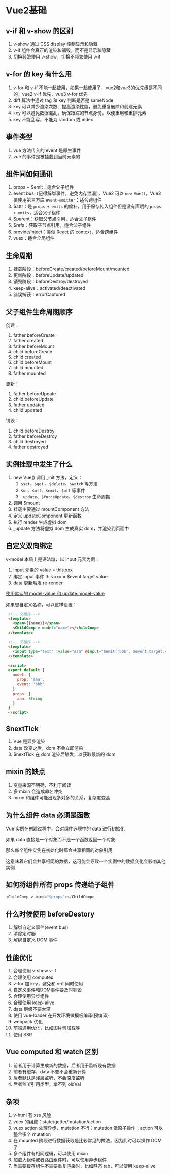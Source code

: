 # Vue2基础

## v-if 和 v-show 的区别

1. v-show 通过 CSS display 控制显示和隐藏
2. v-if 组件会真正的渲染和销毁，而不是显示和隐藏
3. 切换频繁使用 v-show，切换不频繁使用 v-if

## v-for 的 key 有什么用

1. v-for 和 v-if 不能一起使用，如果一起使用了，vue2和vue3的优先级是不同的，vue2 v-if 优先，vue3 v-for 优先
2. diff 算法中通过 tag 和 key 判断是否是 sameNode
3. key 可以减少渲染次数、提高渲染性能，避免重复删除和创建元素
4. key 可以避免数据混乱，确保跟踪的节点身份，以便重用和重排元素
5. key 不能乱写，不能为 random 或 index

## 事件类型

1. vue 方法传入的 event 是原生事件
2. vue 的事件是被挂载到当前元素的

## 组件间如何通讯

1. props + $emit：适合父子组件
2. event bus（记得解绑事件，避免内存泄漏），Vue2 可以 `new Vue()`，Vue3 要使用第三方库 `event-emitter`：适合跨组件
3. $attr：是 `props + emits` 的候补，用于保存传入组件但是没有声明的 `props + emits`，适合父子组件
4. $parent：获取父节点引用，适合父子组件
5. $refs：获取子节点引用，适合父子组件
6. provide/inject：类似 React 的 context，适合跨组件
7. vuex：适合全局组件

## 生命周期

1. 挂载阶段：beforeCreate/created/beforeMount/mounted
2. 更新阶段：beforeUpdate/updated
3. 销毁阶段：beforeDestroy/destroyed
4. keep-alive：activated/deactivated
5. 错误捕获：errorCaptured

## 父子组件生命周期顺序

创建：

1. father beforeCreate
2. father created
3. father beforeMount
4. child beforeCreate
5. child created
6. child beforeMount
7. child mounted
8. father mounted

更新：

1. father beforeUpdate
2. child beforeUpdate
3. father updated
4. child updated

销毁：

1. child beforeDestroy
2. father beforeDestroy
3. child destroyed
4. father destroyed

## 实例挂载中发生了什么

1. new Vue() 调用 _init 方法，定义：
   1. `$set`、`$get` 、`$delete`、`$watch` 等方法
   2. `$on`、`$off`、`$emit`、`$off` 等事件
   3. `_update`、`$forceUpdate`、`$destroy` 生命周期
2. 调用 $mount
3. 挂载主要通过 mountComponent 方法
4. 定义 updateComponent 更新函数
5. 执行 render 生成虚拟 dom
6. _update 方法将虚拟 dom 生成真实 dom，并渲染到页面中

## 自定义双向绑定

v-model 本质上是语法糖，以 input 元素为例：

1. input 元素的 value = this.xxx
2. 绑定 input 事件 this.xxx = $event.target.value
3. data 更新触发 re-render

[使用默认的 model-value 和 update:model-value](https://cn.vuejs.org/guide/components/v-model)

如果想自定义名称，可以这样设置：

```html
 <!-- 父组件 -->
 <template>
   <span>{{name}}</span>
   <ChildComp v-model="name"></childComp>
 </template>

 <!-- 子组件 -->
 <template>
   <input type="text" :value="aaa" @input="$emit('bbb', $event.target.value)" />
 </template>

 <script>
 export default {
   model: {
     prop: 'aaa',
     event: 'bbb'
   },
   props: {
     aaa: String
   }
 }
 </script>
```

## $nextTick

1. Vue 是异步渲染
2. data 改变之后，dom 不会立即渲染
3. $nextTick 在 dom 渲染后触发，以获取最新的 dom

## mixin 的缺点

1. 变量来源不明确，不利于阅读
2. 多 mixin 会造成命名冲突
3. mixin 和组件可能出现多对多的关系，复杂度变高

## 为什么组件 data 必须是函数

Vue 实例在创建过程中，会对组件选项中的 data 进行初始化

如果 data 直接是一个对象而不是一个函数返回一个对象

那么每个组件实例在初始化时都会共享相同的对象引用

这意味着它们会共享相同的数据，这可能会导致一个实例中的数据变化会影响其他实例

## 如何将组件所有 props 传递给子组件

```js
<ChildComp v-bind="$props"></ChildComp>
```

## 什么时候使用 beforeDestory

1. 解绑自定义事件(event bus)
2. 清除定时器
3. 解绑自定义 DOM 事件

## 性能优化

1. 合理使用 v-show v-if
2. 合理使用 computed
3. v-for 加 key，避免和 v-if 同时使用
4. 自定义事件和DOM事件要及时销毁
5. 合理使用异步组件
6. 合理使用 keep-alive
7. data 层级不要太深
8. 使用 vue-loader 在开发环境做模板编译(预编译)
9. webpack 优化
10. 前端通用优化，比如图片懒加载等
11. 使用 SSR

## Vue computed 和 watch 区别

1. 前者用于计算生成新的数据，后者用于监听现有数据
2. 前者有缓存，data 不变不会重新计算
3. 后者默认是浅层监听，不会深度监听
4. 后者监听引用类型，拿不到 oldVal

## 杂项

1. v-html 有 xss 风险
2. vuex 的组成：state/getter/mutation/action
3. vuex action 处理异步，mutation 不行；mutation 做原子操作；action 可以整合多个 mutation
4. 在 mounted 阶段进行数据获取是比较常见的做法，因为此时可以操作 DOM 了
5. 多个组件有相同逻辑，可以使用 mixin
6. 加载大组件或者路由组件时，可以使用异步组件
7. 当需要缓存组件不需要重复渲染时，比如静态 tab，可以使用 keep-alive
